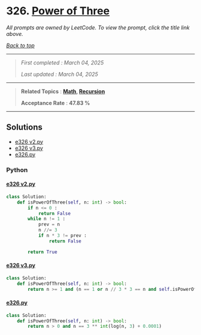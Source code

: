 # 326. [Power of Three](<https://leetcode.com/problems/power-of-three>)

*All prompts are owned by LeetCode. To view the prompt, click the title link above.*

*[Back to top](<../README.md>)*

------

> *First completed : March 04, 2025*
>
> *Last updated : March 04, 2025*

------

> **Related Topics** : **[Math](<by_topic/Math.md>), [Recursion](<by_topic/Recursion.md>)**
>
> **Acceptance Rate** : **47.83 %**

------

## Solutions

- [e326 v2.py](<../my-submissions/e326 v2.py>)
- [e326 v3.py](<../my-submissions/e326 v3.py>)
- [e326.py](<../my-submissions/e326.py>)
### Python
#### [e326 v2.py](<../my-submissions/e326 v2.py>)
```Python
class Solution:
    def isPowerOfThree(self, n: int) -> bool:
        if n <= 0 :
            return False
        while n != 1 :
            prev = n
            n //= 3
            if n * 3 != prev :
                return False

        return True
```

#### [e326 v3.py](<../my-submissions/e326 v3.py>)
```Python
class Solution:
    def isPowerOfThree(self, n: int) -> bool:
        return n >= 1 and (n == 1 or n // 3 * 3 == n and self.isPowerOfThree(n // 3))
```

#### [e326.py](<../my-submissions/e326.py>)
```Python
class Solution:
    def isPowerOfThree(self, n: int) -> bool:
        return n > 0 and n == 3 ** int(log(n, 3) + 0.0001)
```

